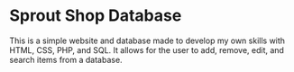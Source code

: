 <h1>Sprout Shop Database</h1>
<p>This is a simple website and database made to develop my own skills with HTML, CSS, PHP, and SQL. It allows for the user to add, remove, edit, and search items from a database.</p>
